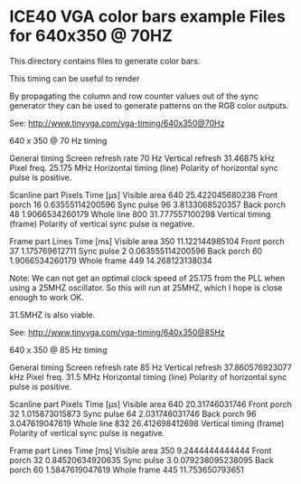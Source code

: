 # ICE40 VGA color bars example Files for 640x350 @ 70HZ

This directory contains files to generate color bars.

This timing can be useful to render 

By propagating the column and row counter values out of the sync generator
they can be used to generate patterns on the RGB color outputs.

See: http://www.tinyvga.com/vga-timing/640x350@70Hz

640 x 350 @ 70 Hz timing

General timing
Screen refresh rate	70 Hz
Vertical refresh	31.46875 kHz
Pixel freq.	25.175 MHz
Horizontal timing (line)
Polarity of horizontal sync pulse is positive.

Scanline part	Pixels	Time [µs]
Visible area	640	25.422045680238
Front porch	16	0.63555114200596
Sync pulse	96	3.8133068520357
Back porch	48	1.9066534260179
Whole line	800	31.777557100298
Vertical timing (frame)
Polarity of vertical sync pulse is negative.

Frame part	Lines	Time [ms]
Visible area	350	11.122144985104
Front porch	37	1.175769612711
Sync pulse	2	0.063555114200596
Back porch	60	1.9066534260179
Whole frame	449	14.268123138034

Note: We can not get an optimal clock speed of 25.175 from the
PLL when using a 25MHZ oscillator.  So this will run at 25MHZ, which
I hope is close enough to work OK.



31.5MHZ is also viable.

See: http://www.tinyvga.com/vga-timing/640x350@85Hz

640 x 350 @ 85 Hz timing

General timing
Screen refresh rate	85 Hz
Vertical refresh	37.860576923077 kHz
Pixel freq.	31.5 MHz
Horizontal timing (line)
Polarity of horizontal sync pulse is positive.

Scanline part	Pixels	Time [µs]
Visible area	640	20.31746031746
Front porch	32	1.015873015873
Sync pulse	64	2.031746031746
Back porch	96	3.047619047619
Whole line	832	26.412698412698
Vertical timing (frame)
Polarity of vertical sync pulse is negative.

Frame part	Lines	Time [ms]
Visible area	350	9.2444444444444
Front porch	32	0.84520634920635
Sync pulse	3	0.079238095238095
Back porch	60	1.5847619047619
Whole frame	445	11.753650793651
